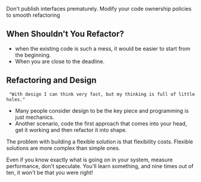 Don't publish interfaces prematurely. Modify your code ownership policies to smooth
refactoring

## When Shouldn't You Refactor?

- when the existing code is such a mess, it would be easier to start from the beginning.
- When you are close to the deadline.

## Refactoring and Design

```
 "With design I can think very fast, but my thinking is full of little holes."
```
 
- Many people consider design to be the key piece and programming is just mechanics.
- Another scenario, code the first approach that comes into your head, get it working and then refactor it into shape.

The problem with building a flexible solution is that flexibility costs. Flexible
solutions are more complex than simple ones.

 Even if you know exactly what is going on in your system,
measure performance, don't speculate. You'll learn something, and nine
times out of ten, it won't be that you were right!


